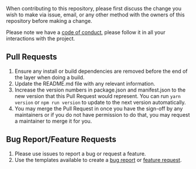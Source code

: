 When contributing to this repository, please first discuss the change you wish to make via issue, email, or any other method with the owners of this repository before making a change.

Please note we have a [code of conduct](./CODE_OF_CONDUCT.md), please follow it in all your interactions with the project.

## Pull Requests

1. Ensure any install or build dependencies are removed before the end of the layer when doing a 
   build.
2. Update the README.md file with any relevant information. 
3. Increase the version numbers in package.json and manifest.json to the new version that this
   Pull Request would represent. You can run `yarn version` or `npm run version` to update to the
   next version automatically.
4. You may merge the Pull Request in once you have the sign-off by any maintainers or if you 
   do not have permission to do that, you may request a maintainer to merge it for you.


## Bug Report/Feature Requests

1. Please use issues to report a bug or request a feature.
2. Use the templates available to create a [bug report](.github/ISSUE_TEMPLATE/bug_report.md) or [feature request](.github/ISSUE_TEMPLATE/feature_request.md).
